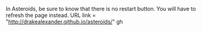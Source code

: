 In Asteroids, be sure to know that there is no restart button. You will have to refresh the page instead.
URL link = "http://drakealexander.github.io/asteroids/"
gh
